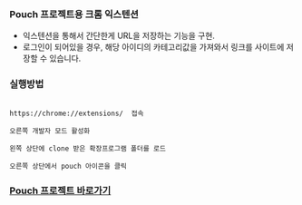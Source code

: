 ### Pouch 프로젝트용 크롬 익스텐션

* 익스텐션을 통해서 간단한게 URL을 저장하는 기능을 구현.
* 로그인이 되어있을 경우, 해당 아이디의 카테고리값을 가져와서 링크를 사이트에 저장할 수 있습니다.

### 실행방법

```

https://chrome://extensions/  접속

오른쪽 개발자 모드 활성화

왼쪽 상단에 clone 받은 확장프로그램 폴더를 로드

오른쪽 상단에서 pouch 아이콘을 클릭

```

### [Pouch 프로젝트 바로가기](https://github.com/choiwono/pouch)

